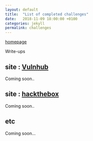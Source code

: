 ```yaml
---
layout: default
title:  "List of completed challenges"
date:   2018-11-09 18:00:00 +0100
categories: jekyll
permalink: challenges
---
```


[homepage](/musubi/index)  

Write-ups
## site : [Vulnhub](https://www.vulnhub.com/)

Coming soon..

## site : [hackthebox](https://www.hackthebox.eu/)

Coming soon..

## etc

Coming soon...
